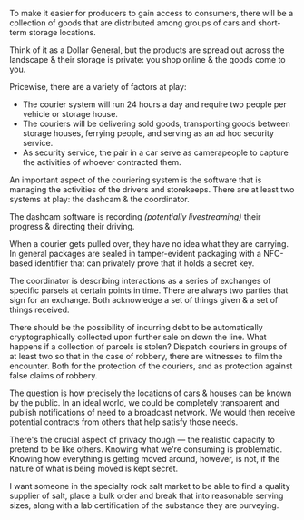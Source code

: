 To make it easier for producers to gain access to consumers, there will be a collection of goods that are distributed among groups of cars and short-term  storage locations.

Think of it as a Dollar General, but the products are spread out across the landscape & their storage is private: you shop online & the goods come to you.

Pricewise, there are a variety of factors at play:
* The courier system will run 24 hours a day and require two people per vehicle or storage house.
* The couriers will be delivering sold goods, transporting goods between storage houses, ferrying people, and serving as an ad hoc security service.
* As security service, the pair in a car serve as camerapeople to capture the activities of whoever contracted them.

An important aspect of the couriering system is the software that is managing the activities of the drivers and storekeeps. There are at least two systems at play: the dashcam & the coordinator.

The dashcam software is recording *(potentially livestreaming)* their progress & directing their driving.

When a courier gets pulled over, they have no idea what they are carrying. In general packages are sealed in tamper-evident packaging with a NFC-based identifier that can privately prove that it holds a secret key.

The coordinator is describing interactions as a series of exchanges of specific parsels at certain points in time. There are always two parties that sign for an exchange. Both acknowledge a set of things given & a set of things received.

There should be the possibility of incurring debt to be automatically cryptographically collected upon further sale on down the line. What happens if a collection of parcels is stolen? Dispatch couriers in groups of at least two so that in the case of robbery, there are witnesses to film the encounter. Both for the protection of the couriers, and as protection against false claims of robbery.

The question is how precisely the locations of cars & houses can be known by the public. In an ideal world, we could be completely transparent and publish notifications of need to a broadcast network. We would then receive potential contracts from others that help satisfy those needs.

There's the crucial aspect of privacy though — the realistic capacity to pretend to be like others. Knowing what we're consuming is problematic. Knowing how everything is getting moved around, however, is not, if the nature of what is being moved is kept secret.

I want someone in the specialty rock salt market to be able to find a quality supplier of salt, place a bulk order and break that into reasonable serving sizes, along with a lab certification of the substance they are purveying.